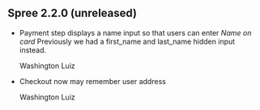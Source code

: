 ## Spree 2.2.0 (unreleased) ##

*   Payment step displays a name input so that users can enter *Name on card*
    Previously we had a first_name and last_name hidden input instead.

    Washington Luiz

*   Checkout now may remember user address

    Washington Luiz
